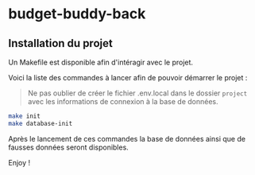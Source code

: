 # budget-buddy-back

## Installation du projet

Un Makefile est disponible afin d'intéragir avec le projet.

Voici la liste des commandes à lancer afin de pouvoir démarrer le projet :

> Ne pas oublier de créer le fichier .env.local dans le dossier `project`
> avec les informations de connexion à la base de données.

```sh
make init
make database-init
```

Après le lancement de ces commandes la base de données ainsi que de fausses
données seront disponibles.

Enjoy !